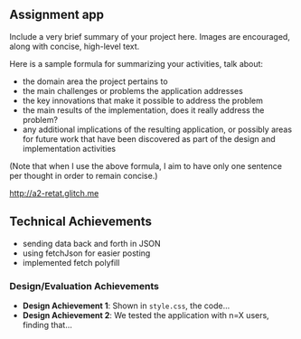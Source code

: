 ## Assignment app
Include a very brief summary of your project here.
Images are encouraged, along with concise, high-level text.

Here is a sample formula for summarizing your activities, talk about:
- the domain area the project pertains to
- the main challenges or problems the application addresses
- the key innovations that make it possible to address the problem
- the main results of the implementation, does it really address the problem?
- any additional implications of the resulting application, or possibly areas for future work that have been discovered as part of the design and implementation activities

(Note that when I use the above formula, I aim to have only one sentence per thought in order to remain concise.)

http://a2-retat.glitch.me

## Technical Achievements
- sending data back and forth in JSON
- using fetchJson for easier posting
- implemented fetch polyfill

### Design/Evaluation Achievements
- **Design Achievement 1**: Shown in `style.css`, the code...
- **Design Achievement 2**: We tested the application with n=X users, finding that...
